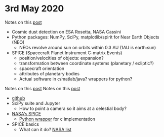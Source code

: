 3rd May 2020
===

Notes on this [post](https://www.reddit.com/user/MrAstroThomas/comments/g493ce/space_science_with_python_an_introduction/)
* Cosmic dust detection on ESA Rosetta, NASA Cassini
* Python packages: NumPy, SciPy, matplotlib/spirit for Near Earth Objects (NEO)
    - NEOs revolve around sun on orbits within 0.3 AU (1AU is earth:sun)
* SPICE (Spacecraft Planet Instrument C-matrix Events)
    - position/velocities of objects: expansion? 
    - transformation between coordinate systems (planetary / ecliptic?)
    - spacecraft orientation
    - attributes of planetary bodies
    - Actual software in c/matlab/java? wrappers for python?

Notes on this [post](https://www.reddit.com/r/Physics/comments/g4bg9f/space_science_with_python/)
Notes on this [post](https://www.reddit.com/r/Physics/comments/g5j1yz/space_science_with_python_setup_and_first_steps_1/)
* [github](https://github.com/ThomasAlbin/SpaceScienceTutorial)
* SciPy suite and Jupyter
    - How to point a camera so it aims at a celestial body?
* [NASA's SPICE](https://naif.jpl.nasa.gov/naif/index.html)
    - [Python wrapper](https://github.com/AndrewAnnex/SpiceyPy) for c implementation
* SPICE basics
    - What can it do? [NASA list](https://naif.jpl.nasa.gov/pub/naif/toolkit_docs/Tutorials/pdf/individual_docs/03_spice_overview.pdf)

